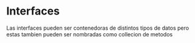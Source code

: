 # Interfaces

Las interfaces pueden ser contenedoras de distintos tipos de datos
pero estas tambien pueden ser nombradas como collecion de metodos 
